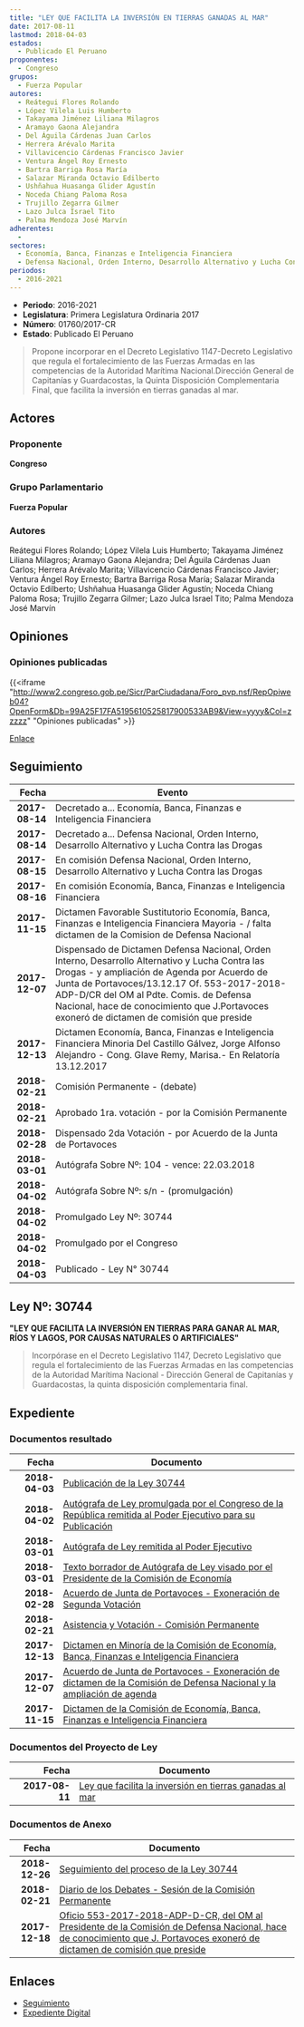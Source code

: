 ```yaml
---
title: "LEY QUE FACILITA LA INVERSIÓN EN TIERRAS GANADAS AL MAR"
date: 2017-08-11
lastmod: 2018-04-03
estados: 
  - Publicado El Peruano
proponentes: 
  - Congreso
grupos: 
  - Fuerza Popular
autores: 
  - Reátegui Flores Rolando
  - López Vilela Luis Humberto
  - Takayama Jiménez Liliana Milagros
  - Aramayo Gaona Alejandra
  - Del Águila Cárdenas Juan Carlos
  - Herrera Arévalo Marita
  - Villavicencio Cárdenas Francisco Javier
  - Ventura Ángel Roy Ernesto
  - Bartra Barriga Rosa María
  - Salazar Miranda Octavio Edilberto
  - Ushñahua Huasanga Glider Agustín
  - Noceda Chiang Paloma Rosa
  - Trujillo Zegarra Gilmer
  - Lazo Julca Israel Tito
  - Palma Mendoza José Marvín
adherentes: 
  - 
sectores: 
  - Economía, Banca, Finanzas e Inteligencia Financiera
  - Defensa Nacional, Orden Interno, Desarrollo Alternativo y Lucha Contra las Drogas
periodos: 
  - 2016-2021
---
```


- **Periodo**: 2016-2021
- **Legislatura**: Primera Legislatura Ordinaria 2017
- **Número**: 01760/2017-CR
- **Estado**: Publicado El Peruano

> Propone incorporar en el Decreto Legislativo 1147-Decreto Legislativo que regula el fortalecimiento de las Fuerzas Armadas en las competencias de la Autoridad Marítima Nacional.Dirección General de Capitanías y Guardacostas, la Quinta Disposición Complementaria Final, que facilita la inversión en tierras ganadas al mar.


## Actores

### Proponente

**Congreso**

### Grupo Parlamentario

**Fuerza Popular**

### Autores

Reátegui Flores Rolando; López Vilela Luis Humberto; Takayama Jiménez Liliana Milagros; Aramayo Gaona Alejandra; Del Águila Cárdenas Juan Carlos; Herrera Arévalo Marita; Villavicencio Cárdenas Francisco Javier; Ventura Ángel Roy Ernesto; Bartra Barriga Rosa María; Salazar Miranda Octavio Edilberto; Ushñahua Huasanga Glider Agustín; Noceda Chiang Paloma Rosa; Trujillo Zegarra Gilmer; Lazo Julca Israel Tito; Palma Mendoza José Marvín


## Opiniones

### Opiniones publicadas

{{<iframe "http://www2.congreso.gob.pe/Sicr/ParCiudadana/Foro_pvp.nsf/RepOpiweb04?OpenForm&Db=99A25F17FA5195610525817900533AB9&View=yyyy&Col=zzzzz" "Opiniones publicadas" >}}

[Enlace](http://www2.congreso.gob.pe/Sicr/ParCiudadana/Foro_pvp.nsf/RepOpiweb04?OpenForm&Db=99A25F17FA5195610525817900533AB9&View=yyyy&Col=zzzzz)

## Seguimiento

| Fecha | Evento |
|------:|--------|
| **2017-08-14** | Decretado a... Economía, Banca, Finanzas e Inteligencia Financiera|
| **2017-08-14** | Decretado a... Defensa Nacional, Orden Interno, Desarrollo Alternativo y Lucha Contra las Drogas|
| **2017-08-15** | En comisión Defensa Nacional, Orden Interno, Desarrollo Alternativo y Lucha Contra las Drogas|
| **2017-08-16** | En comisión Economía, Banca, Finanzas e Inteligencia Financiera|
| **2017-11-15** | Dictamen Favorable Sustitutorio Economía, Banca, Finanzas e Inteligencia Financiera Mayoria - / falta dictamen de la Comision de Defensa Nacional|
| **2017-12-07** | Dispensado de Dictamen Defensa Nacional, Orden Interno, Desarrollo Alternativo y Lucha Contra las Drogas - y ampliación de Agenda por Acuerdo de Junta de Portavoces/13.12.17 Of. 553-2017-2018-ADP-D/CR del OM al Pdte. Comis. de Defensa Nacional, hace de conocimiento que J.Portavoces exoneró de dictamen de comisión que preside|
| **2017-12-13** | Dictamen Economía, Banca, Finanzas e Inteligencia Financiera Minoria Del Castillo Gálvez, Jorge Alfonso Alejandro - Cong. Glave Remy, Marisa.- En Relatoría 13.12.2017|
| **2018-02-21** | Comisión Permanente - (debate)|
| **2018-02-21** | Aprobado 1ra. votación - por la Comisión Permanente|
| **2018-02-28** | Dispensado 2da Votación - por Acuerdo de la Junta de Portavoces|
| **2018-03-01** | Autógrafa Sobre Nº: 104 - vence: 22.03.2018|
| **2018-04-02** | Autógrafa Sobre Nº: s/n - (promulgación)|
| **2018-04-02** | Promulgado Ley Nº: 30744|
| **2018-04-02** | Promulgado por el Congreso|
| **2018-04-03** | Publicado - Ley N° 30744|

## Ley Nº: 30744

**"LEY QUE FACILITA LA INVERSIÓN EN TIERRAS PARA GANAR AL MAR, RÍOS Y LAGOS, POR CAUSAS NATURALES O ARTIFICIALES"**

> Incorpórase en el Decreto Legislativo 1147, Decreto Legislativo que regula el fortalecimiento de las Fuerzas Armadas en las competencias de la Autoridad Marítima Nacional - Dirección General de Capitanías y Guardacostas, la quinta disposición complementaria final.


## Expediente


### Documentos resultado

| Fecha | Documento |
|------:|--------|
| **2018-04-03** | [Publicación de la Ley 30744](http://www.leyes.congreso.gob.pe/Documentos/2016_2021/ADLP/Normas_Legales/30744-LEY.pdf) |
| **2018-04-02** | [Autógrafa de Ley promulgada por el Congreso de la República remitida al Poder Ejecutivo para su Publicación](http://www.leyes.congreso.gob.pe/Documentos/2016_2021/ADLP/Texto_Aprobado/AU0176020180402.pdf) |
| **2018-03-01** | [Autógrafa de Ley remitida al Poder Ejecutivo](http://www.leyes.congreso.gob.pe/Documentos/2016_2021/Autografas/Ley_y_de_Resolucion_Legislativa/AU0176020180301.pdf) |
| **2018-03-01** | [Texto borrador de Autógrafa de Ley visado por el Presidente de la Comisión de Economía](http://www.leyes.congreso.gob.pe/Documentos/2016_2021/Texto_Borrador_de_Autografa/BAU0176020180301.pdf) |
| **2018-02-28** | [Acuerdo de Junta de Portavoces - Exoneración de Segunda Votación](http://www.leyes.congreso.gob.pe/Documentos/2016_2021/Acuerdos/Junta_Portavoces/AJP0176200180228.pdf) |
| **2018-02-21** | [Asistencia y Votación - Comisión Permanente](http://www.leyes.congreso.gob.pe/Documentos/2016_2021/Asistencia_y_Votacion/Proyectos_de_Ley/AVCP0176020180221.pdf) |
| **2017-12-13** | [Dictamen en Minoría de la Comisión de Economía, Banca, Finanzas e Inteligencia Financiera](http://www.leyes.congreso.gob.pe/Documentos/2016_2021/Dictamenes/Proyectos_de_Ley/01760DC09MIN20171213.pdf) |
| **2017-12-07** | [Acuerdo de Junta de Portavoces - Exoneración de dictamen de la Comisión de Defensa Nacional y la ampliación de agenda](http://www.leyes.congreso.gob.pe/Documentos/2016_2021/Acuerdos/Junta_Portavoces/AJP0176020171207.PDF) |
| **2017-11-15** | [Dictamen de la Comisión de Economía, Banca, Finanzas e Inteligencia Financiera](http://www.leyes.congreso.gob.pe/Documentos/2016_2021/Dictamenes/Proyectos_de_Ley/01760DC09MAY20171115.pdf) |

### Documentos del Proyecto de Ley

| Fecha | Documento |
|------:|--------|
| **2017-08-11** | [Ley que facilita la inversión en tierras ganadas al mar](http://www.leyes.congreso.gob.pe/Documentos/2016_2021/Proyectos_de_Ley_y_de_Resoluciones_Legislativas/PL0176020170811.pdf) |

### Documentos de Anexo

| Fecha | Documento |
|------:|--------|
| **2018-12-26** | [Seguimiento del proceso de la Ley 30744](http://www.leyes.congreso.gob.pe/Documentos/2016_2021/Seguimiento_de_Proyectos_de_Ley/01760PL20181226.pdf) |
| **2018-02-21** | [Diario de los Debates - Sesión de la Comisión Permanente](http://www.leyes.congreso.gob.pe/Documentos/2016_2021/ADLP/Diario_Debates/30744-TDD.pdf) |
| **2017-12-18** | [Oficio 553-2017-2018-ADP-D-CR, del OM al Presidente de la Comisión de Defensa Nacional, hace de conocimiento que J. Portavoces exoneró de dictamen de comisión que preside](http://www.leyes.congreso.gob.pe/Documentos/2016_2021/Oficios/Oficialia_Mayor/OFICIO-553-2017-2018-ADP-D-CR.pdf) |

## Enlaces 

- [Seguimiento](http://www2.congreso.gob.pe/Sicr/TraDocEstProc/CLProLey2016.nsf/f7fff46988ca05b1052578e100829cc7/6a6e747e9259bc720525817900572284?OpenDocument)
- [Expediente Digital](http://www2.congreso.gob.pe/Sicr/TraDocEstProc/CLProLey2016.nsf/f7fff46988ca05b1052578e100829cc7/6a6e747e9259bc720525817900572284?OpenDocument&Click=05257FB7005EB655.eb71d0cf91d8294e05256cdf006b5706/$Body/0.1C6C)
